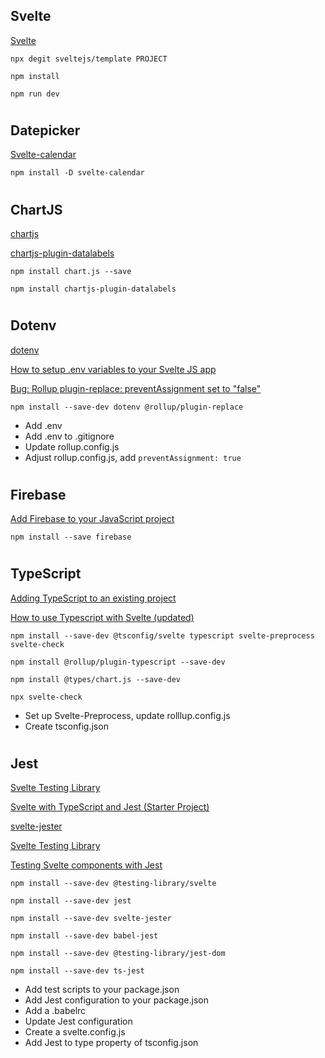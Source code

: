 ## Svelte

[Svelte](https://svelte.dev/)

```
npx degit sveltejs/template PROJECT

npm install

npm run dev
```

#

## Datepicker

[Svelte-calendar](https://github.com/6eDesign/svelte-calendar)

```
npm install -D svelte-calendar
```

#

## ChartJS

[chartjs](https://www.chartjs.org/docs/latest/getting-started/installation.html)

[chartjs-plugin-datalabels](https://www.npmjs.com/package/chartjs-plugin-datalabels)

```
npm install chart.js --save

npm install chartjs-plugin-datalabels
```

#

## Dotenv

[dotenv](https://www.npmjs.com/package/dotenv)

[How to setup .env variables to your Svelte JS app](https://medium.com/dev-cafe/how-to-setup-env-variables-to-your-svelte-js-app-c1579430f032)

[Bug: Rollup plugin-replace: preventAssignment set to "false"](https://github.com/sveltejs/sapper-template/issues/302)

```
npm install --save-dev dotenv @rollup/plugin-replace
```

- Add .env
- Add .env to .gitignore
- Update rollup.config.js
- Adjust rollup.config.js, add `preventAssignment: true`

#

## Firebase

[Add Firebase to your JavaScript project](https://firebase.google.com/docs/web/setup)

```
npm install --save firebase
```

#

## TypeScript

[Adding TypeScript to an existing project](https://svelte.dev/blog/svelte-and-typescript)

[How to use Typescript with Svelte (updated)](https://codechips.me/how-to-use-typescript-with-svelte/)

```
npm install --save-dev @tsconfig/svelte typescript svelte-preprocess svelte-check

npm install @rollup/plugin-typescript --save-dev

npm install @types/chart.js --save-dev

npx svelte-check
```

- Set up Svelte-Preprocess, update rolllup.config.js
- Create tsconfig.json

#

## Jest

[Svelte Testing Library](https://testing-library.com/docs/svelte-testing-library/intro)

[Svelte with TypeScript and Jest (Starter Project)](https://daveceddia.com/svelte-typescript-jest/)

[svelte-jester](https://github.com/mihar-22/svelte-jester#typescript)

[Svelte Testing Library](https://github.com/testing-library/svelte-testing-library)

[Testing Svelte components with Jest ](https://dev.to/jpblancodb/testing-svelte-components-with-jest-53h3)

```
npm install --save-dev @testing-library/svelte

npm install --save-dev jest

npm install --save-dev svelte-jester

npm install --save-dev babel-jest

npm install --save-dev @testing-library/jest-dom

npm install --save-dev ts-jest

```

- Add test scripts to your package.json
- Add Jest configuration to your package.json
- Add a .babelrc
- Update Jest configuration
- Create a svelte.config.js
- Add Jest to type property of tsconfig.json
